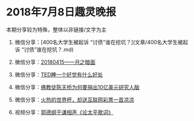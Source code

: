 # 2018年7月8日趣灵晚报

本期分享较为特殊，整体以非链接/文字为主

1. 微信分享：[400名大学生被起诉 “讨债”谁在挖坑？](文章/400名大学生被起诉 “讨债”谁在挖坑？.md)

2. 微信分享：[20180415——月之暗面](文章/20180415——月之暗面.md)

3. 微信分享：[TED睡一个好觉有什么好处](文章/TED睡一个好觉有什么好处.md)

4. 微信分享：[佛教徒陈天桥为何要捐出10亿美元研究人脑](文章/佛教徒陈天桥为何要捐出10亿美元研究人脑.md)

5. 微信分享：[火热的世界杯，却送互联网彩票一首凉凉](文章/火热的世界杯，却送互联网彩票一首凉凉.md)

6. 视频分享：[郭德纲于谦相声《论太平歌词》](https://www.bilibili.com/video/av11620981/?redirectFrom=h5)

